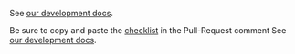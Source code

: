<!--
   This file is part of khmer, https://github.com/dib-lab/khmer/, and is
   Copyright (C) 2014-2015 Michigan State University
   Copyright (C) 2015-2016 The Regents of the University of California.
   It is licensed under the three-clause BSD license; see LICENSE.
   Contact: khmer-project@idyll.org

   Redistribution and use in source and binary forms, with or without
   modification, are permitted provided that the following conditions are
   met:

    * Redistributions of source code must retain the above copyright
      notice, this list of conditions and the following disclaimer.

    * Redistributions in binary form must reproduce the above
      copyright notice, this list of conditions and the following
      disclaimer in the documentation and/or other materials provided
      with the distribution.

    * Neither the name of the Michigan State University nor the names
      of its contributors may be used to endorse or promote products
      derived from this software without specific prior written
      permission.

   THIS SOFTWARE IS PROVIDED BY THE COPYRIGHT HOLDERS AND CONTRIBUTORS
   "AS IS" AND ANY EXPRESS OR IMPLIED WARRANTIES, INCLUDING, BUT NOT
   LIMITED TO, THE IMPLIED WARRANTIES OF MERCHANTABILITY AND FITNESS FOR
   A PARTICULAR PURPOSE ARE DISCLAIMED. IN NO EVENT SHALL THE COPYRIGHT
   HOLDER OR CONTRIBUTORS BE LIABLE FOR ANY DIRECT, INDIRECT, INCIDENTAL,
   SPECIAL, EXEMPLARY, OR CONSEQUENTIAL DAMAGES (INCLUDING, BUT NOT
   LIMITED TO, PROCUREMENT OF SUBSTITUTE GOODS OR SERVICES; LOSS OF USE,
   DATA, OR PROFITS; OR BUSINESS INTERRUPTION) HOWEVER CAUSED AND ON ANY
   THEORY OF LIABILITY, WHETHER IN CONTRACT, STRICT LIABILITY, OR TORT
   (INCLUDING NEGLIGENCE OR OTHERWISE) ARISING IN ANY WAY OUT OF THE USE
   OF THIS SOFTWARE, EVEN IF ADVISED OF THE POSSIBILITY OF SUCH DAMAGE.

   Contact: khmer-project@idyll.org
-->

See [our development docs](https://khmer.readthedocs.io/en/latest/dev/).

Be sure to copy and paste the [checklist](https://khmer.readthedocs.io/en/latest/dev/coding-guidelines-and-review.html#checklist) in the Pull-Request comment
See [our development docs](https://khmer.readthedocs.io/en/latest/dev/).

